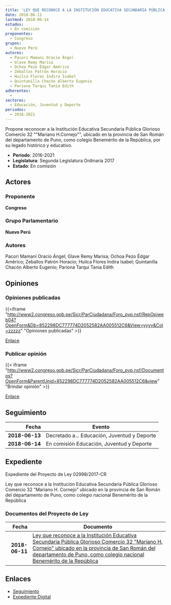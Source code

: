 ```yaml
---
title: 'LEY QUE RECONOCE A LA INSTITUCIÓN EDUCATIVA SECUNDARIA PÚBLICA GLORIOSO COMERCIO 32 "MARIANO H. CORNEJO" UBICADO EN LA PROVINCIA DE SAN ROMÁN DEL DEPARTAMENTO DE PUNO, COMO COLEGIO NACIONAL BENEMÉRITO'
date: 2018-06-11
lastmod: 2018-06-14
estados: 
  - En comisión
proponentes: 
  - Congreso
grupos: 
  - Nuevo Perú
autores: 
  - Pacori Mamani Oracio Ángel
  - Glave Remy Marisa
  - Ochoa Pezo Édgar Américo
  - Zeballos Patrón Horacio
  - Huilca Flores Indira Isabel
  - Quintanilla Chacón Alberto Eugenio
  - Pariona Tarqui Tania Edith
adherentes: 
  - 
sectores: 
  - Educación, Juventud y Deporte
periodos: 
  - 2016-2021
---
```


Propone reconocer a la Institución Educativa Secundaria Pública Glorioso Comercio 32 ""Mariano H.Cornejo"", ubicado en la provincia de San Román del departamento de Puno, como colegio Benemérito de la República, por su legado histórico y educativo.

- **Periodo**: 2016-2021
- **Legislatura**: Segunda Legislatura Ordinaria 2017
- **Estado**: En comisión

## Actores

### Proponente

**Congreso**

### Grupo Parlamentario

**Nuevo Perú**

### Autores

Pacori Mamani Oracio Ángel; Glave Remy Marisa; Ochoa Pezo Édgar Américo; Zeballos Patrón Horacio; Huilca Flores Indira Isabel; Quintanilla Chacón Alberto Eugenio; Pariona Tarqui Tania Edith


## Opiniones

### Opiniones publicadas

{{<iframe "http://www2.congreso.gob.pe/Sicr/ParCiudadana/Foro_pvp.nsf/RepOpiweb04?OpenForm&Db=852298DC777774D2052582AA005512C6&View=yyyy&Col=zzzzz" "Opiniones publicadas" >}}

[Enlace](http://www2.congreso.gob.pe/Sicr/ParCiudadana/Foro_pvp.nsf/RepOpiweb04?OpenForm&Db=852298DC777774D2052582AA005512C6&View=yyyy&Col=zzzzz)
### Publicar opinión

{{< iframe "http://www2.congreso.gob.pe/Sicr/ParCiudadana/Foro_pvp.nsf/Documentos?OpenForm&ParentUnid=852298DC777774D2052582AA005512C6&view" "Brindar opinión" >}}

[Enlace](http://www2.congreso.gob.pe/Sicr/ParCiudadana/Foro_pvp.nsf/Documentos?OpenForm&ParentUnid=852298DC777774D2052582AA005512C6&view)

## Seguimiento

| Fecha | Evento |
|------:|--------|
| **2018-06-13** | Decretado a... Educación, Juventud y Deporte|
| **2018-06-14** | En comisión Educación, Juventud y Deporte|


## Expediente

Expediente del Proyecto de Ley 02998/2017-CR

Ley que reconoce a la Institución Educativa Secundaria Pública Glorioso Comercio 32 "Mariano H. Cornejo" ubicado en la provincia de San Román del departamento de Puno, como colegio nacional Benemérito de la República


### Documentos del Proyecto de Ley

| Fecha | Documento |
|------:|--------|
| **2018-06-11** | [Ley que reconoce a la Institución Educativa Secundaria Pública Glorioso Comercio 32 "Mariano H. Cornejo" ubicado en la provincia de San Román del departamento de Puno, como colegio nacional Benemérito de la República](http://www.leyes.congreso.gob.pe/Documentos/2016_2021/Proyectos_de_Ley_y_de_Resoluciones_Legislativas/PL0299820180611.pdf) |

## Enlaces 

- [Seguimiento](http://www2.congreso.gob.pe/Sicr/TraDocEstProc/CLProLey2016.nsf/f7fff46988ca05b1052578e100829cc7/d37927417f5d1d0c052582a9007f76e4?OpenDocument)
- [Expediente Digital](http://www2.congreso.gob.pe/Sicr/TraDocEstProc/CLProLey2016.nsf/f7fff46988ca05b1052578e100829cc7/d37927417f5d1d0c052582a9007f76e4?OpenDocument&Click=05257FB7005EB655.eb71d0cf91d8294e05256cdf006b5706/$Body/0.1C6C)
